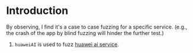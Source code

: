 # Introduction
By observing, I find it's a case to case fuzzing for a specific service.
(e.g., the crash of the app by blind fuzzing will hinder the further test.)

1. `huaweiAI` is used to fuzz [huawei ai service](https://developer.huawei.com/consumer/cn/doc/overview/HUAWEI_HiAI).

